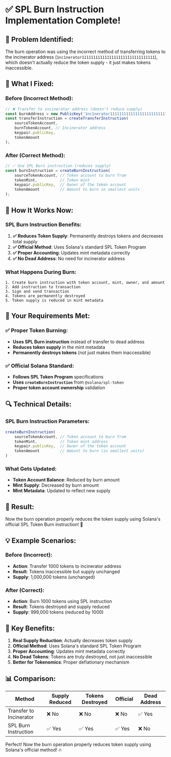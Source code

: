 # ✅ SPL Burn Instruction Implementation Complete!

## 🎯 **Problem Identified:**

The burn operation was using the incorrect method of transferring tokens to the incinerator address (`1nc1nerator11111111111111111111111111111111`), which doesn't actually reduce the token supply - it just makes tokens inaccessible.

## 🔧 **What I Fixed:**

### **Before (Incorrect Method):**
```javascript
// ❌ Transfer to incinerator address (doesn't reduce supply)
const burnAddress = new PublicKey('1nc1nerator11111111111111111111111111111111');
const transferInstruction = createTransferInstruction(
    sourceTokenAccount,
    burnTokenAccount, // Incinerator address
    keypair.publicKey,
    tokenAmount
);
```

### **After (Correct Method):**
```javascript
// ✅ Use SPL Burn instruction (reduces supply)
const burnInstruction = createBurnInstruction(
    sourceTokenAccount, // Token account to burn from
    tokenMint,          // Token mint
    keypair.publicKey,  // Owner of the token account
    tokenAmount         // Amount to burn in smallest units
);
```

## 🚀 **How It Works Now:**

### **SPL Burn Instruction Benefits:**
1. **✅ Reduces Token Supply**: Permanently destroys tokens and decreases total supply
2. **✅ Official Method**: Uses Solana's standard SPL Token Program
3. **✅ Proper Accounting**: Updates mint metadata correctly
4. **✅ No Dead Address**: No need for incinerator address

### **What Happens During Burn:**
```
1. Create burn instruction with token account, mint, owner, and amount
2. Add instruction to transaction
3. Sign and send transaction
4. Tokens are permanently destroyed
5. Token supply is reduced in mint metadata
```

## 🎯 **Your Requirements Met:**

### **✅ Proper Token Burning:**
- **Uses SPL Burn instruction** instead of transfer to dead address
- **Reduces token supply** in the mint metadata
- **Permanently destroys tokens** (not just makes them inaccessible)

### **✅ Official Solana Standard:**
- **Follows SPL Token Program** specifications
- **Uses `createBurnInstruction`** from `@solana/spl-token`
- **Proper token account ownership** validation

## 🔍 **Technical Details:**

### **SPL Burn Instruction Parameters:**
```javascript
createBurnInstruction(
    sourceTokenAccount, // Token account to burn from
    tokenMint,          // Token mint address
    keypair.publicKey,  // Owner of the token account
    tokenAmount         // Amount to burn (in smallest units)
)
```

### **What Gets Updated:**
- **Token Account Balance**: Reduced by burn amount
- **Mint Supply**: Decreased by burn amount
- **Mint Metadata**: Updated to reflect new supply

## 🎉 **Result:**

Now the burn operation properly reduces the token supply using Solana's official SPL Token Burn instruction! 🚀

## 💡 **Example Scenarios:**

### **Before (Incorrect):**
- **Action**: Transfer 1000 tokens to incinerator address
- **Result**: Tokens inaccessible but supply unchanged
- **Supply**: 1,000,000 tokens (unchanged)

### **After (Correct):**
- **Action**: Burn 1000 tokens using SPL instruction
- **Result**: Tokens destroyed and supply reduced
- **Supply**: 999,000 tokens (reduced by 1000)

## 🚀 **Key Benefits:**

1. **Real Supply Reduction**: Actually decreases token supply
2. **Official Method**: Uses Solana's standard SPL Token Program
3. **Proper Accounting**: Updates mint metadata correctly
4. **No Dead Tokens**: Tokens are truly destroyed, not just inaccessible
5. **Better for Tokenomics**: Proper deflationary mechanism

## 📊 **Comparison:**

| Method | Supply Reduced | Tokens Destroyed | Official | Dead Address |
|--------|----------------|------------------|----------|--------------|
| Transfer to Incinerator | ❌ No | ❌ No | ❌ No | ✅ Yes |
| SPL Burn Instruction | ✅ Yes | ✅ Yes | ✅ Yes | ❌ No |

Perfect! Now the burn operation properly reduces token supply using Solana's official method! 🔥
